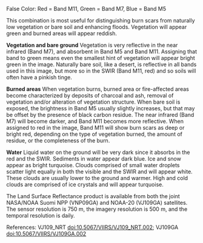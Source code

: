 False Color: Red = Band M11, Green = Band M7, Blue = Band M5

This combination is most useful for distinguishing burn scars from naturally low vegetation or bare soil and enhancing floods. Vegetation will appear green and burned areas will appear reddish.

**Vegetation and bare ground**
Vegetation is very reflective in the near infrared (Band M7), and absorbent in Band M5 and Band M11. Assigning that band to green means even the smallest hint of vegetation will appear bright green in the image. Naturally bare soil, like a desert, is reflective in all bands used in this image, but more so in the SWIR (Band M11, red) and so soils will often have a pinkish tinge.

**Burned areas**
When vegetation burns, burned area or fire-affected areas become characterized by deposits of charcoal and ash, removal of vegetation and/or alteration of vegetation structure. When bare soil is exposed, the brightness in Band M5 usually slightly increases, but that may be offset by the presence of black carbon residue. The near infrared (Band M7) will become darker, and Band M11 becomes more reflective. When assigned to red in the image, Band M11 will show burn scars as deep or bright red, depending on the type of vegetation burned, the amount of residue, or the completeness of the burn.

**Water**
Liquid water on the ground will be very dark since it absorbs in the red and the SWIR. Sediments in water appear dark blue. Ice and snow appear as bright turquoise. Clouds comprised of small water droplets scatter light equally in both the visible and the SWIR and will appear white. These clouds are usually lower to the ground and warmer. High and cold clouds are comprised of ice crystals and will appear turquoise.

The Land Surface Reflectance product is available from both the joint NASA/NOAA Suomi NPP (VNP09GA) and NOAA-20 (VJ109GA) satellites. The sensor resolution is 750 m, the imagery resolution is 500 m, and the temporal resolution is daily.

References: VJ109_NRT [doi:10.5067/VIIRS/VJ109_NRT.002](https://doi.org/10.5067/VIIRS/VJ109_NRT.002); VJ109GA [doi:10.5067/VIIRS/VJ109GA.002](https://doi.org/10.5067/VIIRS/VJ109GA.002)
